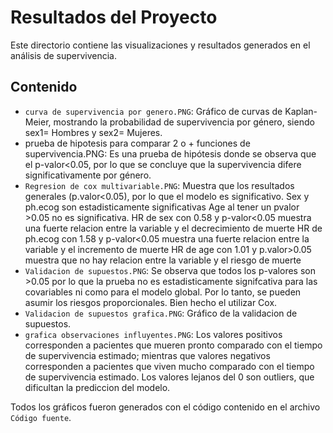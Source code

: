 # Resultados del Proyecto

Este directorio contiene las visualizaciones y resultados generados en el análisis de supervivencia. 

## Contenido
- `curva de supervivencia por genero.PNG`: Gráfico de curvas de Kaplan-Meier, mostrando la probabilidad de supervivencia por género, siendo sex1= Hombres y sex2= Mujeres.
- prueba de hipotesis para comparar 2 o + funciones de supervivencia.PNG: Es una prueba de hipótesis donde se observa que el p-valor<0.05, por lo que se concluye que la supervivencia difere significativamente por género. 
- `Regresion de cox multivariable.PNG`: Muestra que los resultados generales (p.valor<0.05), por lo que el modelo es significativo. 
      Sex y ph.ecog son estadisticamente significativas 
      Age al tener un pvalor >0.05 no es significativa. 
      HR de sex con 0.58 y p-valor<0.05 muestra una fuerte relacion entre la variable y el decrecimiento de muerte
      HR de ph.ecog con 1.58 y p-valor<0.05 muestra una fuerte relacion entre la variable y el incremento de muerte
      HR de age con 1.01 y p.valor>0.05 muestra que no hay relacion entre la variable y el riesgo de muerte
- `Validacion de supuestos.PNG`: Se observa que todos los p-valores son >0.05 por lo que la prueba no es estadisticamente signifcativa para las covariables ni como para el modelo global. Por lo tanto, se pueden asumir los riesgos proporcionales. Bien hecho el utilizar Cox.
- `Validacion de supuestos grafica.PNG`: Gráfico de la validacion de supuestos.
- `grafica observaciones influyentes.PNG`: Los valores positivos corresponden a pacientes que mueren pronto comparado con el tiempo de supervivencia estimado; mientras que valores negativos corresponden a pacientes que viven mucho comparado con el tiempo de supervivencia estimado. Los valores lejanos del 0 son outliers, que dificultan la prediccion del modelo. 


Todos los gráficos fueron generados con el código contenido en el archivo `Código fuente`.
